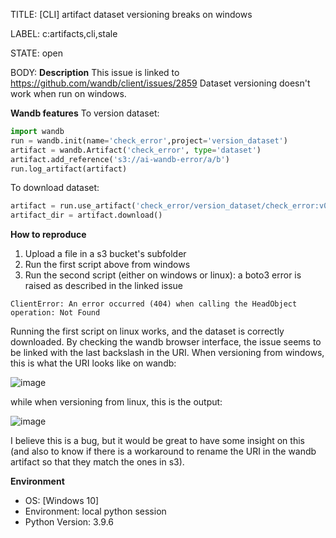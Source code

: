 TITLE:
[CLI] artifact dataset versioning breaks on windows

LABEL:
c:artifacts,cli,stale

STATE:
open

BODY:
**Description**
This issue is linked to https://github.com/wandb/client/issues/2859
Dataset versioning doesn't work when run on windows.

**Wandb features**
To version dataset:
```python
import wandb
run = wandb.init(name='check_error',project='version_dataset')
artifact = wandb.Artifact('check_error', type='dataset')
artifact.add_reference('s3://ai-wandb-error/a/b')
run.log_artifact(artifact)
```
To download dataset:
```python
artifact = run.use_artifact('check_error/version_dataset/check_error:v0', type='dataset')
artifact_dir = artifact.download()
```


**How to reproduce**
1. Upload a file in a s3 bucket's subfolder
2. Run the first script above from windows
3. Run the second script (either on windows or linux): a boto3 error is raised as described in the linked issue
```
ClientError: An error occurred (404) when calling the HeadObject operation: Not Found
```

Running the first script on linux works, and the dataset is correctly downloaded.
By checking the wandb browser interface, the issue seems to be linked with the last backslash in the URI.
When versioning from windows, this is what the URI looks like on wandb:

![image](https://user-images.githubusercontent.com/86408113/148973725-d42f49cd-2ea7-4af8-b4b1-c0c61749691e.png)

while when versioning from linux, this is the output:

![image](https://user-images.githubusercontent.com/86408113/148973839-0145dae7-511e-4b79-a305-c3693967b788.png)

I believe this is a bug, but it would be great to have some insight on this (and also to know if there is a workaround to rename the URI in the wandb artifact so that they match the ones in s3).


**Environment**
- OS: [Windows 10]
- Environment: local python session
- Python Version: 3.9.6


